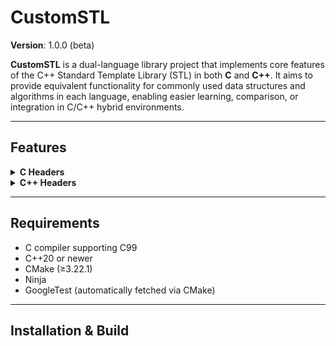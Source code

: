 # CustomSTL

**Version**: 1.0.0 (beta)

**CustomSTL** is a dual-language library project that implements core features of the C++ Standard Template Library (STL) in both **C** and **C++**. It aims to provide equivalent functionality for commonly used data structures and algorithms in each language, enabling easier learning, comparison, or integration in C/C++ hybrid environments.

---

## Features

<details>
<summary><b>C Headers</b></summary>

- `c_list`
- `c_priority_queue`
- `c_utility`
- `c_vector`
</details>

<details>
<summary><b>C++ Headers</b></summary>

- `algorithm`
- `array`
- `barrier`
- `bit`
- `bitset`
- `chrono`
- `complex`
- `condition_variable`
- `counting_semaphore`
- `deque`
- `forward_list`
- `functional`
- `iterator`
- `limits`
- `list`
- `map`
- `memory`
- `mutex`
- `numbers`
- `numeric`
- `pair`
- `queue`
- `ratio`
- `set`
- `shared_mutex`
- `stack`
- `string_view`
- `string`
- `thread`
- `tuple`
- `type_traits`
- `unordered_map`
- `unordered_set`
- `utility`
- `vector`
</details>

---

## Requirements

- C compiler supporting C99
- C++20 or newer
- CMake (≥3.22.1)
- Ninja
- GoogleTest (automatically fetched via CMake)

---

## Installation & Build

